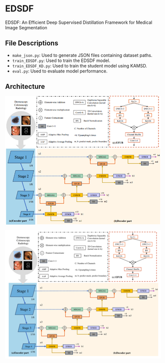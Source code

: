 # EDSDF
EDSDF: An Efficient Deep Supervised Distillation Framework for Medical Image Segmentation

## File Descriptions

- `make_json.py`: Used to generate JSON files containing dataset paths.
- `train_EDSDF.py`: Used to train the EDSDF model.
- `train_EDSDF_KD.py`: Used to train the student model using KAMSD.
- `eval.py`: Used to evaluate model performance.

## Architecture
<p align="center">
<img src="pic/Architecture1.png" width=100% height=40% 
class="center">
</p>

<p align="center">
<img src="pic/fig1.pdf" width=100% height=40% 
class="center">
</p>
